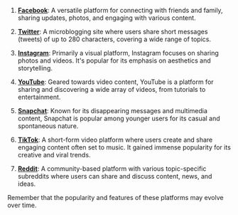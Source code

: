 1. [**Facebook**](https://m.facebook.com/): A versatile platform for connecting with friends and family, sharing updates, photos, and engaging with various content.

2. [**Twitter**](https://twitter.com/): A microblogging site where users share short messages (tweets) of up to 280 characters, covering a wide range of topics.

3. [**Instagram**](https://instagram.com/): Primarily a visual platform, Instagram focuses on sharing photos and videos. It's popular for its emphasis on aesthetics and storytelling.

4. [**YouTube**](https://youtube.com/): Geared towards video content, YouTube is a platform for sharing and discovering a wide array of videos, from tutorials to entertainment.

5. [**Snapchat**](https://snapchat.com/): Known for its disappearing messages and multimedia content, Snapchat is popular among younger users for its casual and spontaneous nature.

6. [**TikTok**](https://tiktok.com/): A short-form video platform where users create and share engaging content often set to music. It gained immense popularity for its creative and viral trends.

7. [**Reddit**](https://reddit.com/): A community-based platform with various topic-specific subreddits where users can share and discuss content, news, and ideas.

Remember that the popularity and features of these platforms may evolve over time.
